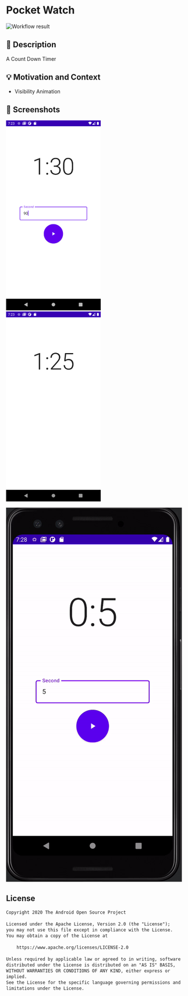# Pocket Watch
![Workflow result](https://github.com/100nandoo/pocket-watch/workflows/Check/badge.svg)


## :scroll: Description
A Count Down Timer


## :bulb: Motivation and Context
- Visibility Animation


## :camera_flash: Screenshots
<img src="/results/screenshot_1.png" width="260">&emsp;<img src="/results/screenshot_2.png" width="260">


![](results/demo.gif)

## License
```
Copyright 2020 The Android Open Source Project

Licensed under the Apache License, Version 2.0 (the "License");
you may not use this file except in compliance with the License.
You may obtain a copy of the License at

    https://www.apache.org/licenses/LICENSE-2.0

Unless required by applicable law or agreed to in writing, software
distributed under the License is distributed on an "AS IS" BASIS,
WITHOUT WARRANTIES OR CONDITIONS OF ANY KIND, either express or implied.
See the License for the specific language governing permissions and
limitations under the License.
```